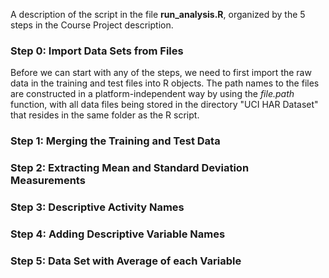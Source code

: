 A description of the script in the file **run\_analysis.R**, organized
by the 5 steps in the Course Project description.

### Step 0: Import Data Sets from Files

Before we can start with any of the steps, we need to first import the
raw data in the training and test files into R objects. The path names
to the files are constructed in a platform-independent way by using
the *file.path* function, with all data files being stored in the
directory "UCI HAR Dataset" that resides in the same folder as the R
script. 

### Step 1: Merging the Training and Test Data

### Step 2: Extracting Mean and Standard Deviation Measurements

### Step 3: Descriptive Activity Names

### Step 4: Adding Descriptive Variable Names

### Step 5: Data Set with Average of each Variable


